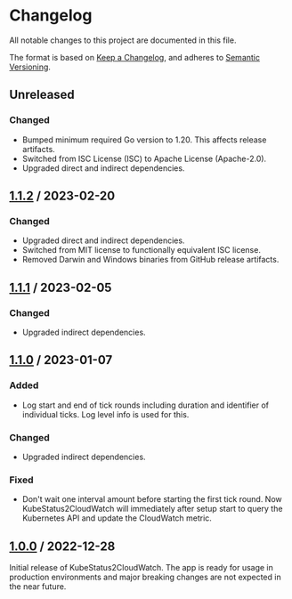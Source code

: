 # Changelog

All notable changes to this project are documented in this file.

The format is based on [Keep a Changelog](https://keepachangelog.com/en/1.1.0),
and adheres to [Semantic Versioning](https://semver.org/spec/v2.0.0).

## Unreleased

### Changed

- Bumped minimum required Go version to 1.20. This affects release artifacts.
- Switched from ISC License (ISC) to Apache License (Apache-2.0).
- Upgraded direct and indirect dependencies.

## [1.1.2](https://github.com/trallnag/kubestatus2cloudwatch/compare/v1.1.1...v1.1.2) / 2023-02-20

### Changed

- Upgraded direct and indirect dependencies.
- Switched from MIT license to functionally equivalent ISC license.
- Removed Darwin and Windows binaries from GitHub release artifacts.

## [1.1.1](https://github.com/trallnag/kubestatus2cloudwatch/compare/v1.1.0...v1.1.1) / 2023-02-05

### Changed

- Upgraded indirect dependencies.

## [1.1.0](https://github.com/trallnag/kubestatus2cloudwatch/compare/v1.0.0...v1.1.0) / 2023-01-07

### Added

- Log start and end of tick rounds including duration and identifier of
  individual ticks. Log level info is used for this.

### Changed

- Upgraded indirect dependencies.

### Fixed

- Don't wait one interval amount before starting the first tick round. Now
  KubeStatus2CloudWatch will immediately after setup start to query the
  Kubernetes API and update the CloudWatch metric.

## [1.0.0](https://github.com/trallnag/kubestatus2cloudwatch/compare/ed5965484226b6ef8b1a13de14c82c7b36d33d8d...v1.0.0) / 2022-12-28

Initial release of KubeStatus2CloudWatch. The app is ready for usage in
production environments and major breaking changes are not expected in the near
future.
